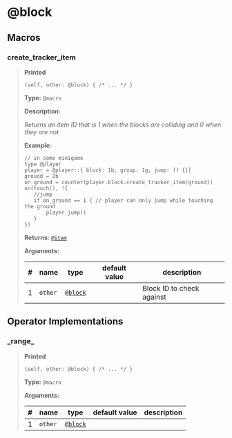 # **@block**

## Macros

### create\_tracker\_item

>**Printed**
>
>```spwn
>(self, other: @block) { /* ... */ }
>```
>
>**Type:** `@macro`
>
>**Description:**
>
>_Returns an item ID that is 1 when the blocks are colliding and 0 when they are not_
>
>**Example:**
>
>```spwn
>// in some minigame
>type @player
>player = @player::{ block: 1b, group: 1g, jump: () {}}
>ground = 2b
>on_ground = counter(player.block.create_tracker_item(ground))
>on(touch(), !{
>    //jump
>    if on_ground == 1 { // player can only jump while touching the ground
>        player.jump()
>    }
>})
>```
>
>
>**Returns:** 
>[`@item`](std-docs/item)
>
>**Arguments:**
>
>| # | name | type | default value | description |
>| - | ---- | ---- | ------------- | ----------- |
>| 1 | `other` | [`@block`](std-docs/block) | |Block ID to check against |
>

## Operator Implementations

### \_range\_

>**Printed**
>
>```spwn
>(self, other: @block) { /* ... */ }
>```
>
>**Type:** `@macro`
>
>**Arguments:**
>
>| # | name | type | default value | description |
>| - | ---- | ---- | ------------- | ----------- |
>| 1 | `other` | [`@block`](std-docs/block) | | |
>
